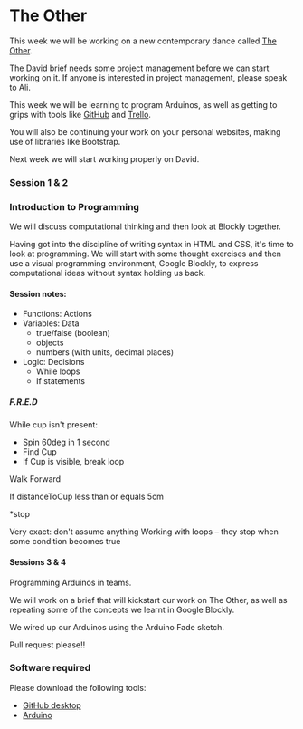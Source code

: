 # The Other

This week we will be working on a new contemporary dance called [The Other](https://drive.google.com/file/d/0B9JIJGy96vV3RW1wVEZGbDc0UndPZFpGYXlHUllPSU1FR3lV/view).

The David brief needs some project management before we can start working on it. If anyone is interested in project management, please speak to Ali.

This week we will be learning to program Arduinos, as well as getting to grips with tools like [GitHub](https://github.com) and [Trello](https://trello.com/).

You will also be continuing your work on your personal websites, making use of libraries like Bootstrap.

Next week we will start working properly on David.

### Session 1 & 2

### Introduction to Programming

We will discuss computational thinking and then look at Blockly together.

Having got into the discipline of writing syntax in HTML and CSS, it's time to look at programming. We will start with some thought exercises and then use a visual programming environment, Google Blockly, to express computational ideas without syntax holding us back.

#### Session notes:

* Functions: Actions
* Variables: Data
  * true/false (boolean)
  * objects
  * numbers (with units, decimal places)
* Logic: Decisions
  * While loops
  * If statements

##### F.R.E.D

While cup isn't present:

* Spin 60deg in 1 second
* Find Cup
* If Cup is visible, break loop

Walk Forward

If distanceToCup less than or equals 5cm

*stop

Very exact: don't assume anything
Working with loops – they stop when some condition becomes true

#### Sessions 3 & 4

Programming Arduinos in teams.

We will work on a brief that will kickstart our work on The Other, as well as repeating some of the concepts we learnt in Google Blockly.

We wired up our Arduinos using the Arduino Fade sketch.

Pull request please!!

### Software required

Please download the following tools:

* [GitHub desktop](https://desktop.github.com/)
* [Arduino](https://www.arduino.cc/en/Main/Software)





